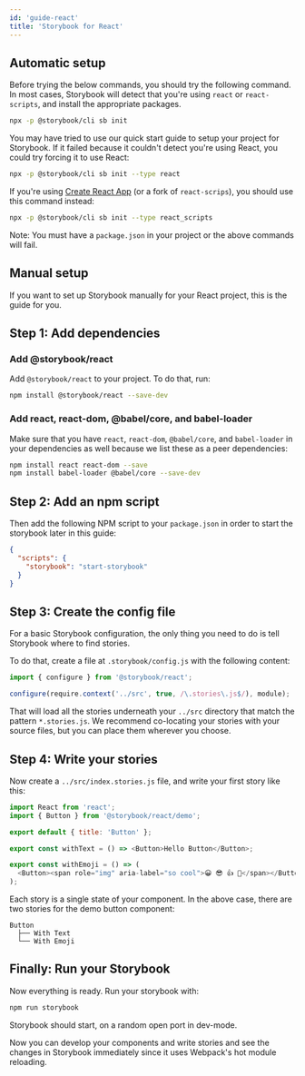 ```yaml
---
id: 'guide-react'
title: 'Storybook for React'
---
```


## Automatic setup

Before trying the below commands, you should try the following command. In most cases, Storybook will detect that you're using `react` or `react-scripts`, and install the appropriate packages.

```sh
npx -p @storybook/cli sb init
```

You may have tried to use our quick start guide to setup your project for Storybook.
If it failed because it couldn't detect you're using React, you could try forcing it to use React:

```sh
npx -p @storybook/cli sb init --type react
```

If you're using [Create React App](https://create-react-app.dev/) (or a fork of `react-scrips`), you should use this command instead:

```sh
npx -p @storybook/cli sb init --type react_scripts
```

Note: You must have a `package.json` in your project or the above commands will fail.

## Manual setup

If you want to set up Storybook manually for your React project, this is the guide for you.

## Step 1: Add dependencies

### Add @storybook/react

Add `@storybook/react` to your project. To do that, run:

```sh
npm install @storybook/react --save-dev
```

### Add react, react-dom, @babel/core, and babel-loader

Make sure that you have `react`, `react-dom`, `@babel/core`, and `babel-loader` in your dependencies as well because we list these as a peer dependencies:

```sh
npm install react react-dom --save
npm install babel-loader @babel/core --save-dev 
```

## Step 2: Add an npm script

Then add the following NPM script to your `package.json` in order to start the storybook later in this guide:

```json
{
  "scripts": {
    "storybook": "start-storybook"
  }
}
```

## Step 3: Create the config file

For a basic Storybook configuration, the only thing you need to do is tell Storybook where to find stories.

To do that, create a file at `.storybook/config.js` with the following content:

```js
import { configure } from '@storybook/react';

configure(require.context('../src', true, /\.stories\.js$/), module);
```

That will load all the stories underneath your `../src` directory that match the pattern `*.stories.js`. We recommend co-locating your stories with your source files, but you can place them wherever you choose.

## Step 4: Write your stories

Now create a `../src/index.stories.js` file, and write your first story like this:

```js
import React from 'react';
import { Button } from '@storybook/react/demo';

export default { title: 'Button' };

export const withText = () => <Button>Hello Button</Button>;

export const withEmoji = () => (
  <Button><span role="img" aria-label="so cool">😀 😎 👍 💯</span></Button>
);   
```

Each story is a single state of your component. In the above case, there are two stories for the demo button component:

```plaintext
Button
  ├── With Text
  └── With Emoji
```

## Finally: Run your Storybook

Now everything is ready. Run your storybook with:

```sh
npm run storybook
```

Storybook should start, on a random open port in dev-mode.

Now you can develop your components and write stories and see the changes in Storybook immediately since it uses Webpack's hot module reloading.

